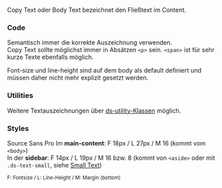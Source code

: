 Copy Text oder Body Text bezeichnet den Fließtext im Content. 

### Code  
Semantisch immer die korrekte Auszeichnung verwenden.  
Copy Text sollte möglichst immer in Absätzen `<p>` sein. `<span>` ist für sehr kurze Texte ebenfalls möglich.  

Font-size und line-height sind auf dem body als default definiert und müssen daher nicht mehr explizit gesetzt werden.

### Utilities  
Weitere Textauszeichnungen über [ds-utility-Klassen](#group-utilities-component-typography-utilities) möglich.

### Styles  
Source Sans Pro
Im __main-content__: F 18px / L 27px / M 16 (kommt vom `<body>`)    
In der __sidebar__: F 14px / L 19px / M 16 bzw. 8 (kommt von `<aside>` oder mit `.ds-text-small`, siehe [Small Text](#group-typography-component-small-text))  

<small>F: Fontsize / L: Line-Height / M: Margin (bottom)</small>
